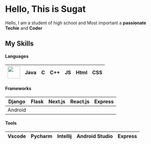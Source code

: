 
# Hello, This is Sugat

Hello, I am a student of high school and Most important a **passionate Techie** and **Coder**
## My Skills

#### Languages

| <a><img src="" width="40px" height="40px" /></a> | Java | C | C++ | JS | Html | CSS |
|-|-|-|-|-|-|-|

#### Frameworks

| Django | Flask | Next.js | React.js | Express |
|-|-|-|-|-|
| Android |

#### Tools

| Vscode | Pycharm | Intellij | Android Studio | Express | 
|-|-|-|-|-|

